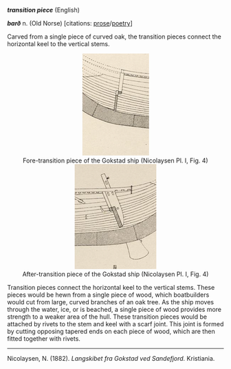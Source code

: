 **_transition piece_** (English)

_**barð**_ n. (Old Norse) [citations: [prose](https://onp.ku.dk/onp/onp.php?o6937)/[poetry](https://lexiconpoeticum.org/m.php?p=lemma&i=7358)]  

   Carved from a single piece of curved oak, the transition pieces connect the horizontal keel to the vertical stems.    

<div align="center">
  
   ![fore-stem of the Gokstad ship](../images/Transition_Piece_00_Gokstad.png)  
   Fore-transition piece of the Gokstad ship (Nicolaysen Pl. I, Fig. 4)
   ![after-stem of Gokstad ship](../images/Transition_Piece_01_Gokstad.png)  
   After-transition piece of the Gokstad ship (Nicolaysen Pl. I, Fig. 4)

</div>

   Transition pieces connect the horizontal keel to the vertical stems. These pieces would be hewn from a single piece of wood, which boatbuilders 
   would cut from large, curved branches of an oak tree. As the ship moves through the water, ice, or is beached, a single piece of wood provides 
   more strength to a weaker area of the hull. These transition pieces would be attached by rivets to the stem and keel with a scarf joint. This joint 
   is formed by cutting opposing tapered ends on each piece of wood, which are then fitted together with rivets.

---

   Nicolaysen, N. (1882). _Langskibet fra Gokstad ved Sandefjord._ Kristiania.